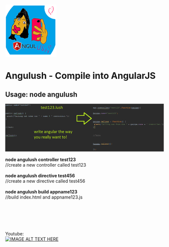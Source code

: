 

<img src='https://github.com/yeoni8/angulush/blob/master/smalllogo.png?raw=true'>

<h1>
Angulush - Compile into AngularJS
</h1>

<h2>
Usage: node angulush
</h2>

<img src='https://github.com/yeoni8/angulush/blob/master/concept.png?raw=true'>



<b>node angulush controller test123</b><br>    //create a new controller called test123<br><br>
<b>node angulush directive test456</b><br>    //create a new directive called test456<br><br>
<b>node angulush build appname123</b><br>      //build index.html and appname123.js<br><br>


<br><br><br><br>
Youtube:<br>
[![IMAGE ALT TEXT HERE](http://img.youtube.com/vi/XglAM685N0w/0.jpg)](http://www.youtube.com/watch?v=XglAM685N0w)




